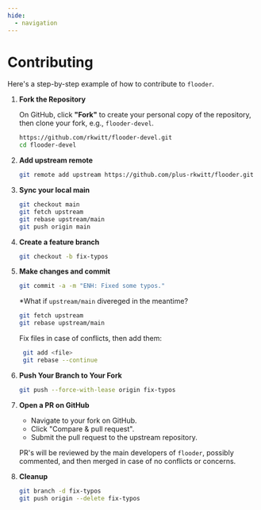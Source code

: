 ```yaml
---
hide:
  - navigation
---
```


# Contributing

Here's a step-by-step example of how to contribute to `flooder`. 

1. **Fork the Repository**

   On GitHub, click **"Fork"** to create your personal copy of the repository, then 
   clone your fork, e.g., `flooder-devel`.

   ```bash
   https://github.com/rkwitt/flooder-devel.git
   cd flooder-devel
   ```

2. **Add upstream remote**

   ```bash
   git remote add upstream https://github.com/plus-rkwitt/flooder.git   
   ```

3. **Sync your local main**

   ```bash
   git checkout main
   git fetch upstream
   git rebase upstream/main
   git push origin main
   ```

4. **Create a feature branch**

   ```bash
   git checkout -b fix-typos
   ```

5. **Make changes and commit**

   ```bash
   git commit -a -m "ENH: Fixed some typos."
   ```

   *What if `upstream/main` divereged in the meantime? 

   ```bash
   git fetch upstream
   git rebase upstream/main
   ```

   Fix files in case of conflicts, then add them:

   ```bash
    git add <file>
    git rebase --continue
    ```

6. **Push Your Branch to Your Fork**

   ```bash
   git push --force-with-lease origin fix-typos
   ```

7. **Open a PR on GitHub**

   * Navigate to your fork on GitHub.
   * Click "Compare & pull request".
   * Submit the pull request to the upstream repository.

   PR's will be reviewed by the main developers of `flooder`, possibly commented, and then merged in case of no conflicts or concerns.

8. **Cleanup**

   ```bash
   git branch -d fix-typos
   git push origin --delete fix-typos
   ```